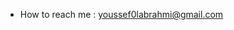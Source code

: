 - How to reach me : youssef0labrahmi@gmail.com



<!---
Labrahmi/Labrahmi is a ✨ special ✨ repository because its `README.md` (this file) appears on your GitHub profile.
You can click the Preview link to take a look at your changes.
--->
